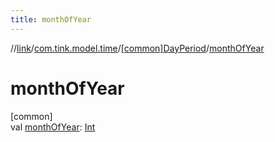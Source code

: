 ```yaml
---
title: monthOfYear
---
```

//[link](../../../index.html)/[com.tink.model.time](../index.html)/[[common]DayPeriod](index.html)/[monthOfYear](month-of-year.html)



# monthOfYear



[common]\
val [monthOfYear](month-of-year.html): [Int](https://kotlinlang.org/api/latest/jvm/stdlib/kotlin/-int/index.html)




